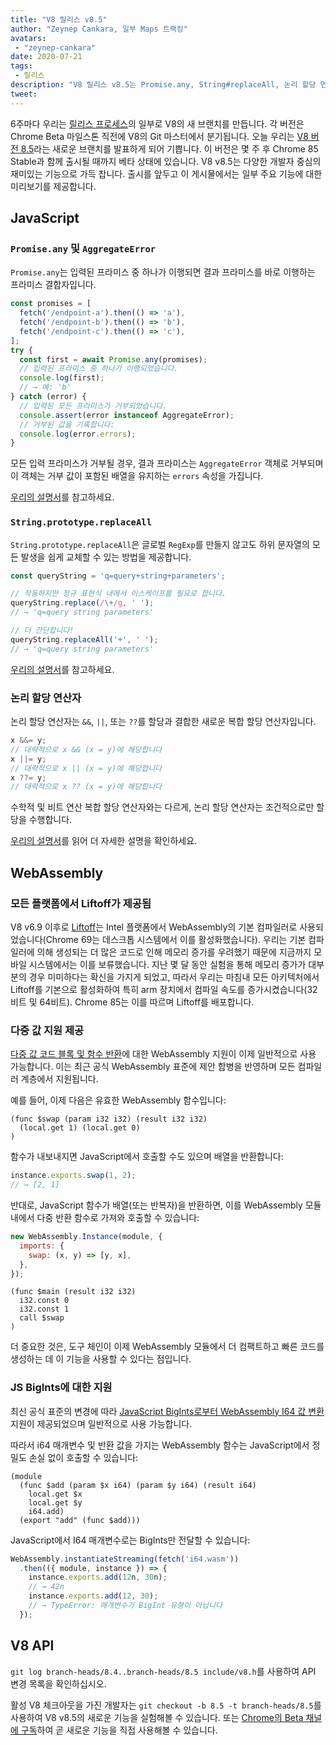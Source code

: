 ```yaml
---
title: "V8 릴리스 v8.5"
author: "Zeynep Cankara, 일부 Maps 트랙킹"
avatars: 
 - "zeynep-cankara"
date: 2020-07-21
tags: 
 - 릴리스
description: "V8 릴리스 v8.5는 Promise.any, String#replaceAll, 논리 할당 연산자, WebAssembly 다중 값 및 BigInt 지원, 그리고 성능 개선을 포함합니다."
tweet: 
---
```

6주마다 우리는 [릴리스 프로세스](https://v8.dev/docs/release-process)의 일부로 V8의 새 브랜치를 만듭니다. 각 버전은 Chrome Beta 마일스톤 직전에 V8의 Git 마스터에서 분기됩니다. 오늘 우리는 [V8 버전 8.5](https://chromium.googlesource.com/v8/v8.git/+log/branch-heads/8.5)라는 새로운 브랜치를 발표하게 되어 기쁩니다. 이 버전은 몇 주 후 Chrome 85 Stable과 함께 출시될 때까지 베타 상태에 있습니다. V8 v8.5는 다양한 개발자 중심의 재미있는 기능으로 가득 찹니다. 출시를 앞두고 이 게시물에서는 일부 주요 기능에 대한 미리보기를 제공합니다.

<!--truncate-->
## JavaScript

### `Promise.any` 및 `AggregateError`

`Promise.any`는 입력된 프라미스 중 하나가 이행되면 결과 프라미스를 바로 이행하는 프라미스 결합자입니다.

```js
const promises = [
  fetch('/endpoint-a').then(() => 'a'),
  fetch('/endpoint-b').then(() => 'b'),
  fetch('/endpoint-c').then(() => 'c'),
];
try {
  const first = await Promise.any(promises);
  // 입력된 프라미스 중 하나가 이행되었습니다.
  console.log(first);
  // → 예: 'b'
} catch (error) {
  // 입력된 모든 프라미스가 거부되었습니다.
  console.assert(error instanceof AggregateError);
  // 거부된 값을 기록합니다:
  console.log(error.errors);
}
```

모든 입력 프라미스가 거부될 경우, 결과 프라미스는 `AggregateError` 객체로 거부되며 이 객체는 거부 값이 포함된 배열을 유지하는 `errors` 속성을 가집니다.

[우리의 설명서](https://v8.dev/features/promise-combinators#promise.any)를 참고하세요.

### `String.prototype.replaceAll`

`String.prototype.replaceAll`은 글로벌 `RegExp`를 만들지 않고도 하위 문자열의 모든 발생을 쉽게 교체할 수 있는 방법을 제공합니다.

```js
const queryString = 'q=query+string+parameters';

// 작동하지만 정규 표현식 내에서 이스케이프를 필요로 합니다.
queryString.replace(/\+/g, ' ');
// → 'q=query string parameters'

// 더 간단합니다!
queryString.replaceAll('+', ' ');
// → 'q=query string parameters'
```

[우리의 설명서](https://v8.dev/features/string-replaceall)를 참고하세요.

### 논리 할당 연산자

논리 할당 연산자는 `&&`, `||`, 또는 `??`를 할당과 결합한 새로운 복합 할당 연산자입니다.

```js
x &&= y;
// 대략적으로 x && (x = y)에 해당합니다
x ||= y;
// 대략적으로 x || (x = y)에 해당합니다
x ??= y;
// 대략적으로 x ?? (x = y)에 해당합니다
```

수학적 및 비트 연산 복합 할당 연산자와는 다르게, 논리 할당 연산자는 조건적으로만 할당을 수행합니다.

[우리의 설명서](https://v8.dev/features/logical-assignment)를 읽어 더 자세한 설명을 확인하세요.

## WebAssembly

### 모든 플랫폼에서 Liftoff가 제공됨

V8 v6.9 이후로 [Liftoff](https://v8.dev/blog/liftoff)는 Intel 플랫폼에서 WebAssembly의 기본 컴파일러로 사용되었습니다(Chrome 69는 데스크톱 시스템에서 이를 활성화했습니다). 우리는 기본 컴파일러에 의해 생성되는 더 많은 코드로 인해 메모리 증가를 우려했기 때문에 지금까지 모바일 시스템에서는 이를 보류했습니다. 지난 몇 달 동안 실험을 통해 메모리 증가가 대부분의 경우 미미하다는 확신을 가지게 되었고, 따라서 우리는 마침내 모든 아키텍처에서 Liftoff를 기본으로 활성화하여 특히 arm 장치에서 컴파일 속도를 증가시켰습니다(32비트 및 64비트). Chrome 85는 이를 따르며 Liftoff를 배포합니다.

### 다중 값 지원 제공

[다중 값 코드 블록 및 함수 반환](https://github.com/WebAssembly/multi-value)에 대한 WebAssembly 지원이 이제 일반적으로 사용 가능합니다. 이는 최근 공식 WebAssembly 표준에 제안 합병을 반영하며 모든 컴파일러 계층에서 지원됩니다.

예를 들어, 이제 다음은 유효한 WebAssembly 함수입니다:

```wasm
(func $swap (param i32 i32) (result i32 i32)
  (local.get 1) (local.get 0)
)
```

함수가 내보내지면 JavaScript에서 호출할 수도 있으며 배열을 반환합니다:

```js
instance.exports.swap(1, 2);
// → [2, 1]
```

반대로, JavaScript 함수가 배열(또는 반복자)을 반환하면, 이를 WebAssembly 모듈 내에서 다중 반환 함수로 가져와 호출할 수 있습니다:

```js
new WebAssembly.Instance(module, {
  imports: {
    swap: (x, y) => [y, x],
  },
});
```

```wasm
(func $main (result i32 i32)
  i32.const 0
  i32.const 1
  call $swap
)
```

더 중요한 것은, 도구 체인이 이제 WebAssembly 모듈에서 더 컴팩트하고 빠른 코드를 생성하는 데 이 기능을 사용할 수 있다는 점입니다.

### JS BigInts에 대한 지원

최신 공식 표준의 변경에 따라 [JavaScript BigInts로부터 WebAssembly I64 값 변환](https://github.com/WebAssembly/JS-BigInt-integration) 지원이 제공되었으며 일반적으로 사용 가능합니다.

따라서 i64 매개변수 및 반환 값을 가지는 WebAssembly 함수는 JavaScript에서 정밀도 손실 없이 호출할 수 있습니다:

```wasm
(module
  (func $add (param $x i64) (param $y i64) (result i64)
    local.get $x
    local.get $y
    i64.add)
  (export "add" (func $add)))
```

JavaScript에서 I64 매개변수로는 BigInts만 전달할 수 있습니다:

```js
WebAssembly.instantiateStreaming(fetch('i64.wasm'))
  .then(({ module, instance }) => {
    instance.exports.add(12n, 30n);
    // → 42n
    instance.exports.add(12, 30);
    // → TypeError: 매개변수가 BigInt 유형이 아닙니다
  });
```

## V8 API

`git log branch-heads/8.4..branch-heads/8.5 include/v8.h`를 사용하여 API 변경 목록을 확인하십시오.

활성 V8 체크아웃을 가진 개발자는 `git checkout -b 8.5 -t branch-heads/8.5`를 사용하여 V8 v8.5의 새로운 기능을 실험해볼 수 있습니다. 또는 [Chrome의 Beta 채널에 구독](https://www.google.com/chrome/browser/beta.html)하여 곧 새로운 기능을 직접 사용해볼 수 있습니다.
